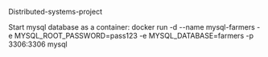 Distributed-systems-project

Start mysql database as a container: 
docker run -d --name mysql-farmers -e MYSQL_ROOT_PASSWORD=pass123 -e MYSQL_DATABASE=farmers -p 3306:3306 mysql